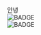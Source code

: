 안녕<br/><img src="https://img.shields.io/badge/Atom-66595C?style=flat-square&logo=Atom&logoColor=white" alt="BADGE"/><br/><img src="https://img.shields.io/badge/CSS3-1572B6?style=flat-square&logo=css3&logoColor=white" alt="BADGE"/>